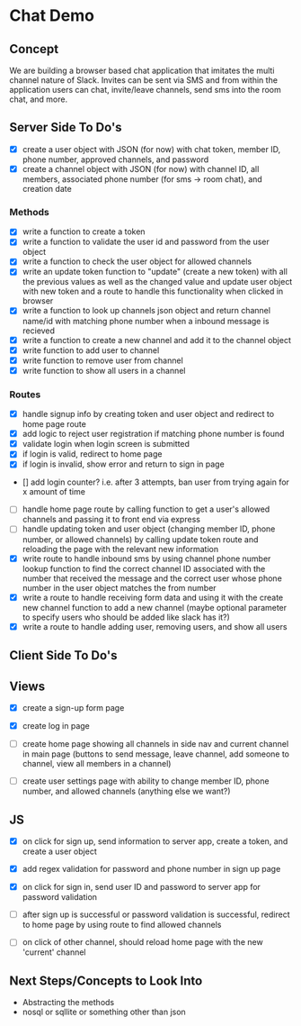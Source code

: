 # Chat Demo 

## Concept 
We are building a browser based chat application that imitates the multi channel nature of Slack. Invites can be sent via SMS and from within the application users can chat, invite/leave channels, send sms into the room chat, and more. 


## Server Side To Do's 
- [x] create a user object with JSON (for now) with chat token, member ID, phone number, approved channels, and password 
- [x] create a channel object with JSON (for now) with channel ID, all members, associated phone number (for sms -> room chat), and creation date

### Methods 
- [x] write a function to create a token 
- [x] write a function to validate the user id and password from the user object 
- [x] write a function to check the user object for allowed channels 
- [x] write an update token function to "update" (create a new token) with all the previous values as well as the changed value and update user object with new token and a route to handle this functionality when clicked in browser 
- [X] write a function to look up channels json object and return channel name/id with matching phone number when a inbound message is recieved
- [x] write a function to create a new channel and add it to the channel object
- [x] write function to add user to channel 
- [x] write function to remove user from channel 
- [x] write function to show all users in a channel 

### Routes 
- [x] handle signup info by creating token and user object and redirect to home page route
- [x] add logic to reject user registration if matching phone number is found
- [x] validate login when login screen is submitted
- [x] if login is valid, redirect to home page 
- [x] if login is invalid, show error and return to sign in page
- [] add login counter? i.e. after 3 attempts, ban user from trying again for x amount of time 
- [ ] handle home page route by calling function to get a user's allowed channels and passing it to front end via express 
- [ ] handle updating token and user object (changing member ID, phone number, or allowed channels) by calling update token route and reloading the page with the relevant new information 
- [X] write route to handle inbound sms by using channel phone number lookup function to find the correct channel ID associated with the number that received the message and the correct user whose phone number in the user object matches the from number 
- [x] write a route to handle receiving form data and using it with the create new channel function to add a new channel (maybe optional parameter to specify users who should be added like slack has it?)
- [x] write a route to handle adding user, removing users, and show all users 

## Client Side To Do's 

## Views
- [x] create a sign-up form page 
- [x] create log in page 
- [ ] create home page showing all channels in side nav and current channel in main page (buttons to send message, leave channel, add someone to channel, view all members in a channel) 
- [ ] create user settings page with ability to change member ID, phone number, and allowed channels (anything else we want?)


## JS
- [x] on click for sign up, send information to server app, create a token, and create a user object 
- [x] add regex validation for password and phone number in sign up page 
- [x] on click for sign in, send user ID and password to server app for password validation
- [ ] after sign up is successful or password validation is successful, redirect to home page by using route to find allowed channels 
- [ ] on click of other channel, should reload home page with the new 'current' channel 
 

## Next Steps/Concepts to Look Into 
- Abstracting the methods 
- nosql or sqllite or something other than json 
